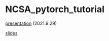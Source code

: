 # NCSA_pytorch_tutorial


[presentation](https://www.youtube.com/watch?v=TNmT_JgLcT8) (2021.9.29) 

[slides](https://docs.google.com/presentation/d/1cLELeq0JI_lCRMQYqQ2AvgLE7C5DePwlGfyxQaLmDFU/edit?usp=sharing)
